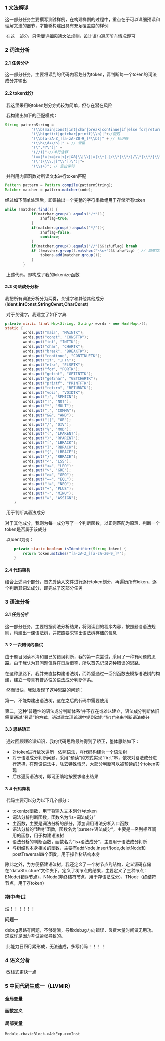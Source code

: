### 1 文法解读

​		这一部分任务主要撰写测试样例，在构建样例的过程中，重点在于可以详细预读和理解文法的细节，才能够构建出具有充足覆盖度的样例

​		在这一部分，只需要详细阅读文法规则，设计语句遍历所有情况即可

### 2 词法分析

#### 2.1 任务分析

​		这一部分任务，主要将读到的代码内容划分为token，再判断每一个token的词法成分并输出

#### 2.2 token划分

​		我这里采用的token划分方式较为简单，但存在潜在风险

​		我构建出如下的匹配模式：

```java
String patternString = 
            "(\\b(main|const|int|char|break|continue|if|else|for|return|void|while)\\b)|" + // 关键字
            "(\\b(getint|getchar|printf)\\b)|"+//函数
            "(\\b[a-zA-Z_][a-zA-Z0-9_]*\\b)|" + // 标识符
            "(\\b\\d+\\b)|" + // 常量
            "(\".*?\")|" +
            "(//)|"+//单行注释
            "(==|!=|<=|>=|<|>|&&|\\|\\||=|\\+|-|/\\*|\\*/|/\\*|\\*/|\\*|/|%|\\{|\\}|\\(|\\)|\\[|\\]|;|,|&|!|\\|)|" + // 操作符
            "(\'(\\\\.|[^\\'])\')|"+
            "(\\s+)"; // 空白字符
```

​		并利用内置函数对所读文本进行token匹配

```java
Pattern pattern = Pattern.compile(patternString);
Matcher matcher = pattern.matcher(code);
```

​		经过如下简单处理后，即课输出一个完整的字符串数组用于存储所有token

```java
while (matcher.find()) {
            if(matcher.group().equals("/*")){
                zhuflag=true;
            }
            if(matcher.group().equals("*/")){
                zhuflag=false;
                continue;
            }
            if(matcher.group().equals("//")&&!zhuflag) break;
            if (!matcher.group().matches("\\s+")&&!zhuflag) { // 忽略空白字符
                tokens.add(matcher.group());
            }
        }
```

​			上述代码，即构成了我的tokenize函数

#### 2.3 词法成分分析

​		我把所有词法分析分为两类，关键字和其他其他成分(**Ident**,**IntConst**,**StringConst**,**CharConst**)

​		对于关键字，我建立了如下字典

```java
private static final Map<String, String> words = new HashMap<>();
static {
        words.put("main", "MAINTK");
        words.put("const", "CONSTTK");
        words.put("int", "INTTK");
        words.put("char", "CHARTK");
        words.put("break", "BREAKTK");
        words.put("continue", "CONTINUETK");
        words.put("if", "IFTK");
        words.put("else", "ELSETK");
        words.put("for", "FORTK");
        words.put("getint", "GETINTTK");
        words.put("getchar", "GETCHARTK");
        words.put("printf", "PRINTFTK");
        words.put("return", "RETURNTK");
        words.put("void", "VOIDTK");
        words.put(";", "SEMICN");
        words.put("!", "NOT");
        words.put("*", "MULT");
        words.put(",", "COMMA");
        words.put("&&", "AND");
        words.put("||", "OR");
        words.put("/", "DIV");
        words.put("%", "MOD");
        words.put("(", "LPARENT");
        words.put(")", "RPARENT");
        words.put("[", "LBRACK");
        words.put("]", "RBRACK");
        words.put("{", "LBRACE");
        words.put("}", "RBRACE");
        words.put("<", "LSS");
        words.put("<=", "LEQ");
        words.put(">", "GRE");
        words.put(">=", "GEQ");
        words.put("==", "EQL");
        words.put("!=", "NEQ");
        words.put("+", "PLUS");
        words.put("-", "MINU");
        words.put("=", "ASSIGN");
    }
```

​		用于判断其语法成分

​		对于其他成分，我则为每一成分写了一个判断函数，以正则匹配为原理，判断一个token是否属于该成分

​		以Ident为例：

```java
    private static boolean isIdentifier(String token) {
        return token.matches("[a-zA-Z_][a-zA-Z0-9_]*");
    }
```

#### 2.4 代码架构

​		结合上述两个部分，首先对读入文件进行逐行token划分，再遍历所有token，逐个判断其词法成分，即完成了这部分任务

### 3 语法分析

#### 3.1 任务分析

​		这一部分任务，主要根据词法分析结果，将阅读到的程序内容，按照题设语法规则，构建出一课语法树，并按照要求输出语法树存储的信息

#### 3.2 一次错误的尝试

​		由于题目阅读不清和自己的错误判断，我的第一次尝试，采用了一种有问题的思路。由于我认为其问题值得在日后借鉴，所以首先记录这种错误的思路。

​		在这种思路下，我并未直接构建语法树，而希望通过一系列函数去模拟语法树的构建，建立一套具有普适性的语法成分判断体系。

​		然而很快，我就发现了这种思路的问题：

第一，不能构建出语法树，这在之后的代码中需要使用

第二，这种“普适性的语法成分判断体系”并不存在或难以建立，语法成分判断依旧需要通过“预读”的方式，通过建立理论课中提到过的“first”串来判断语法成分

#### 3.3 思路矫正

​		通过回顾理论课知识，我的代码思路最终得到了矫正，整体思路如下：

- 对token进行依次遍历，依照语法，将代码构建为一个语法树
- 对于语法成分判断问题，采用“预读”的方式实现“first”串，依次对语法成分进行选择，在题设语法中，除去特殊情况，大部分判断可以被预读的2个token实现
- 后序遍历语法树，即可正确地按要求输出结果

#### 3.4 代码架构

​		代码主要可以分为以下几个部分：

- tokenize函数，用于将输入文本划分为token
- 词法分析判断函数，函数名为“is+词法成分”
- 主函数，主要是词法分析的部分，添加调用语法分析入口函数
- 语法分析的“建树”函数，函数名为”parser+语法成分“，主要是一系列相互调用的函数，用于构建语法树
- 语法分析的判断函数，函数名为“is+语法成分”，主要用于语法成分判断
- 与树结构本身相关的函数，主要有addNode,insertNode,deletNode和postTraversal四个函数，用于操作树结构本身

​		除此之外，为方便搭建语法树，我还定义了一个树节点的结构，定义源码存储在“dataStructure”文件夹下，定义了树节点的结果，主要定义了三种节点：ENode(错误节点)，NNode(非终结符节点，用于存语法成分)，TNode（终结符节点，用于存token）

### 期中考试

烂！！！！！！

**问题一**

​	debug思路有问题，不够清晰，导致debug方向错误，浪费大量时间做无用功。这或许是因为考试紧张导致的。

​	此能力日积月累形成，无法速成，多写代码！！！！



### 4 语义分析

​	改栈式更快一点

### 5 中间代码生成一（LLVMIR）

#### 全局变量

#### 函数定义

#### 局部变量

```
Module->basicBlock->AddExp->xxInst
```



